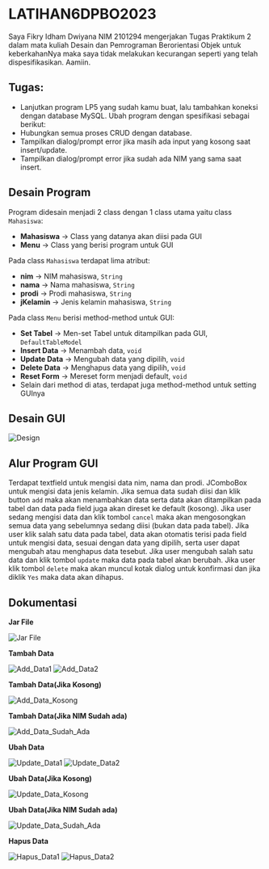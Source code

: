 # LATIHAN6DPBO2023
Saya Fikry Idham Dwiyana NIM 2101294 mengerjakan Tugas Praktikum 2 dalam mata kuliah Desain dan Pemrograman Berorientasi Objek untuk keberkahanNya maka saya tidak melakukan kecurangan seperti yang telah dispesifikasikan. Aamiin.

## Tugas:
* Lanjutkan program LP5 yang sudah kamu buat, lalu tambahkan koneksi dengan database MySQL. Ubah program dengan spesifikasi sebagai berikut:
* Hubungkan semua proses CRUD dengan database.
* Tampilkan dialog/prompt error jika masih ada input yang kosong saat insert/update.
* Tampilkan dialog/prompt error jika sudah ada NIM yang sama saat insert.


## Desain Program
Program didesain menjadi 2 class dengan 1 class utama yaitu class `Mahasiswa`:
* **Mahasiswa** -> Class yang datanya akan diisi pada GUI
* **Menu** -> Class yang berisi program untuk GUI

Pada class `Mahasiswa` terdapat lima atribut:
* **nim** -> NIM mahasiswa, `String`
* **nama** -> Nama mahasiswa, `String`
* **prodi** -> Prodi mahasiswa, `String`
* **jKelamin** -> Jenis kelamin mahasiswa, `String`

Pada class `Menu` berisi method-method untuk GUI:
* **Set Tabel** -> Men-set Tabel untuk ditampilkan pada GUI, `DefaultTableModel`
* **Insert Data** -> Menambah data, `void`
* **Update Data** -> Mengubah data yang dipilih, `void`
* **Delete Data** -> Menghapus data yang dipilih, `void`
* **Reset Form** -> Mereset form menjadi default, `void`
* Selain dari method di atas, terdapat juga method-method untuk setting GUInya

## Desain GUI
![Design](https://github.com/FikryIdhamD/LP5DPBO2024C2/assets/147605722/8f4355da-e2f0-4daa-bc71-d433d5b394b0)


## Alur Program GUI
Terdapat textfield untuk mengisi data nim, nama dan prodi. JComboBox untuk mengisi data jenis kelamin. Jika semua data sudah diisi dan klik button `add` maka akan menambahkan data serta data akan ditampilkan pada tabel dan data pada field juga akan direset ke default (kosong). Jika user sedang mengisi data dan klik tombol `cancel` maka akan mengosongkan semua data yang sebelumnya sedang diisi (bukan data pada tabel). Jika user klik salah satu data pada tabel, data akan otomatis terisi pada field untuk mengisi data, sesuai dengan data yang dipilih, serta user dapat mengubah atau menghapus data tesebut. Jika user mengubah salah satu data dan klik tombol `update` maka data pada tabel akan berubah. Jika user klik tombol `delete` maka akan muncul kotak dialog untuk konfirmasi dan jika diklik `Yes` maka data akan dihapus.

## Dokumentasi
**Jar File**

![Jar File](https://github.com/FikryIdhamD/LP5DPBO2024C2/assets/147605722/4cec7f23-cdc4-4156-87d8-7d9f9023170a)

**Tambah Data**

![Add_Data1](https://github.com/FikryIdhamD/LP66DPBO2024C2/assets/147605722/9aea4edb-a6a5-4d75-8810-89231da3fa41)
![Add_Data2](https://github.com/FikryIdhamD/LP5DPBO2024C2/assets/147605722/638ac153-2de9-4f8a-b7d0-23aeaf704ba6)

**Tambah Data(Jika Kosong)**

![Add_Data_Kosong](https://github.com/FikryIdhamD/LP66DPBO2024C2/assets/147605722/ad49be41-1907-4b44-968b-08a1d65b50f0)

**Tambah Data(Jika NIM Sudah ada)**

![Add_Data_Sudah_Ada](https://github.com/FikryIdhamD/LP66DPBO2024C2/assets/147605722/f59e4a35-22d3-4c0b-b4db-5372ebc77f69)

**Ubah Data**

![Update_Data1](https://github.com/FikryIdhamD/LP66DPBO2024C2/assets/147605722/0b6a92ed-3d45-4625-b99c-ef4c02d11bfa)
![Update_Data2](https://github.com/FikryIdhamD/LP5DPBO2024C2/assets/147605722/ba3a14d3-d562-4cf5-a3c5-f5006c2b19d1)

**Ubah Data(Jika Kosong)**

![Update_Data_Kosong](https://github.com/FikryIdhamD/LP66DPBO2024C2/assets/147605722/cc6f2305-d9b5-44ae-baf8-44ef7549fa72)

**Ubah Data(Jika NIM Sudah ada)**

![Update_Data_Sudah_Ada](https://github.com/FikryIdhamD/LP66DPBO2024C2/assets/147605722/1ef1e4f3-47ed-4f3b-96e7-a0dd3c9972cd)

**Hapus Data**

![Hapus_Data1](https://github.com/FikryIdhamD/LP66DPBO2024C2/assets/147605722/2859770b-c990-4c9c-95ea-514cca2cf145)
![Hapus_Data2](https://github.com/FikryIdhamD/LP66DPBO2024C2/assets/147605722/6c4dd151-67f2-4f24-bc82-8296169a7f15)


